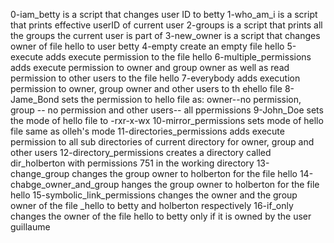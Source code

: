 0-iam_betty is a script that changes user ID to betty
1-who_am_i is a script that prints effective userID of current user
2-groups is a script that prints all the groups the current user is part of
3-new_owner is a script that changes owner of file hello to user betty
4-empty create an empty file hello
5-execute adds execute permission to the file hello
6-multiple_permissions adds execute permission to owner and group owner as well as read permission to other users to the file hello
7-everybody adds execution permission to owner, group owner and other users to th ehello file
8-Jame_Bond sets the permission to hello file as: owner--no permission, group -- no permission and other users-- all ppermissions
9-John_Doe sets the mode of hello file to -rxr-x-wx
10-mirror_permissions sets mode of hello file same as olleh's mode
11-directories_permissions adds execute permission to all sub directories of current directory for owner, group and other users
12-directory_permissions creates a directory called dir_holberton with permissions 751 in the working directory
13-change_group changes the group owner to holberton for the file hello
14-chabge_owner_and_group hanges the group owner to holberton for the file hello
15-symbolic_link_permissions changes the owner and the group owner of the file _hello to betty and holberton respectively
16-if_only changes the owner of the file hello to betty only if it is owned by the user guillaume


